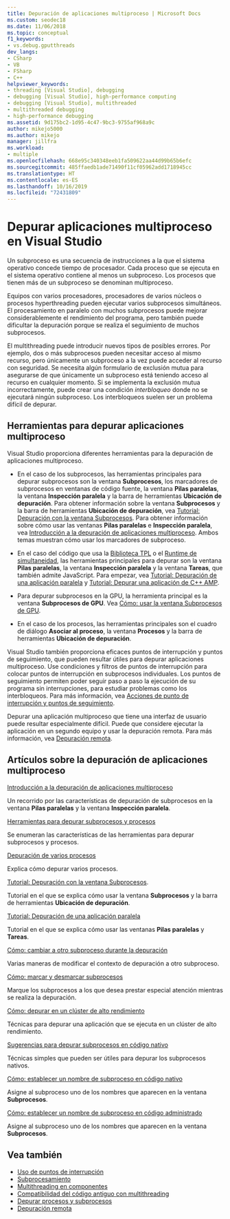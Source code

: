 ```yaml
---
title: Depuración de aplicaciones multiproceso | Microsoft Docs
ms.custom: seodec18
ms.date: 11/06/2018
ms.topic: conceptual
f1_keywords:
- vs.debug.gputthreads
dev_langs:
- CSharp
- VB
- FSharp
- C++
helpviewer_keywords:
- threading [Visual Studio], debugging
- debugging [Visual Studio], high-performance computing
- debugging [Visual Studio], multithreaded
- multithreaded debugging
- high-performance debugging
ms.assetid: 9d175bc2-1d95-4c47-9bc3-9755af968a9c
author: mikejo5000
ms.author: mikejo
manager: jillfra
ms.workload:
- multiple
ms.openlocfilehash: 668e95c340348eeb1fa509622aa44d99b65b6efc
ms.sourcegitcommit: 485ffaedb1ade71490f11cf05962add1718945cc
ms.translationtype: HT
ms.contentlocale: es-ES
ms.lasthandoff: 10/16/2019
ms.locfileid: "72431809"
---
```

# <a name="debug-multithreaded-applications-in-visual-studio"></a>Depurar aplicaciones multiproceso en Visual Studio
Un subproceso es una secuencia de instrucciones a la que el sistema operativo concede tiempo de procesador. Cada proceso que se ejecuta en el sistema operativo contiene al menos un subproceso. Los procesos que tienen más de un subproceso se denominan multiproceso.

Equipos con varios procesadores, procesadores de varios núcleos o procesos hyperthreading pueden ejecutar varios subprocesos simultáneos. El procesamiento en paralelo con muchos subprocesos puede mejorar considerablemente el rendimiento del programa, pero también puede dificultar la depuración porque se realiza el seguimiento de muchos subprocesos.

El multithreading puede introducir nuevos tipos de posibles errores. Por ejemplo, dos o más subprocesos pueden necesitar acceso al mismo recurso, pero únicamente un subproceso a la vez puede acceder al recurso con seguridad. Se necesita algún formulario de exclusión mutua para asegurarse de que únicamente un subproceso está teniendo acceso al recurso en cualquier momento. Si se implementa la exclusión mutua incorrectamente, puede crear una condición *interbloqueo* donde no se ejecutará ningún subproceso. Los interbloqueos suelen ser un problema difícil de depurar.

## <a name="tools-for-debugging-multithreaded-apps"></a>Herramientas para depurar aplicaciones multiproceso

Visual Studio proporciona diferentes herramientas para la depuración de aplicaciones multiproceso.

- En el caso de los subprocesos, las herramientas principales para depurar subprocesos son la ventana **Subprocesos**, los marcadores de subprocesos en ventanas de código fuente, la ventana **Pilas paralelas**, la ventana **Inspección paralela** y la barra de herramientas **Ubicación de depuración**. Para obtener información sobre la ventana **Subprocesos** y la barra de herramientas **Ubicación de depuración**, vea [Tutorial: Depuración con la ventana Subprocesos](../debugger/how-to-use-the-threads-window.md). Para obtener información sobre cómo usar las ventanas **Pilas paralelas** e **Inspección paralela**, vea [Introducción a la depuración de aplicaciones multiproceso](../debugger/get-started-debugging-multithreaded-apps.md). Ambos temas muestran cómo usar los marcadores de subproceso.

- En el caso del código que usa la [Biblioteca TPL](/dotnet/standard/parallel-programming/task-parallel-library-tpl) o el [Runtime de simultaneidad](/cpp/parallel/concrt/concurrency-runtime/), las herramientas principales para depurar son la ventana **Pilas paralelas**, la ventana **Inspección paralela** y la ventana **Tareas**, que también admite JavaScript. Para empezar, vea [Tutorial: Depuración de una aplicación paralela](../debugger/walkthrough-debugging-a-parallel-application.md) y [Tutorial: Depurar una aplicación de C++ AMP](/cpp/parallel/amp/walkthrough-debugging-a-cpp-amp-application).

- Para depurar subprocesos en la GPU, la herramienta principal es la ventana **Subprocesos de GPU**. Vea [Cómo: usar la ventana Subprocesos de GPU](../debugger/how-to-use-the-gpu-threads-window.md).

- En el caso de los procesos, las herramientas principales son el cuadro de diálogo **Asociar al proceso**, la ventana **Procesos** y la barra de herramientas **Ubicación de depuración**.

Visual Studio también proporciona eficaces puntos de interrupción y puntos de seguimiento, que pueden resultar útiles para depurar aplicaciones multiproceso. Use condiciones y filtros de puntos de interrupción para colocar puntos de interrupción en subprocesos individuales. Los puntos de seguimiento permiten poder seguir paso a paso la ejecución de su programa sin interrupciones, para estudiar problemas como los interbloqueos. Para más información, vea [Acciones de punto de interrupción y puntos de seguimiento](../debugger/using-breakpoints.md#BKMK_Print_to_the_Output_window_with_tracepoints).

Depurar una aplicación multiproceso que tiene una interfaz de usuario puede resultar especialmente difícil. Puede que considere ejecutar la aplicación en un segundo equipo y usar la depuración remota. Para más información, vea [Depuración remota](../debugger/remote-debugging.md).

## <a name="articles-about-debugging-multithreaded-apps"></a>Artículos sobre la depuración de aplicaciones multiproceso

 [Introducción a la depuración de aplicaciones multiproceso](../debugger/get-started-debugging-multithreaded-apps.md)

Un recorrido por las características de depuración de subprocesos en la ventana **Pilas paralelas** y la ventana **Inspección paralela**.

 [Herramientas para depurar subprocesos y procesos](../debugger/debug-threads-and-processes.md)

Se enumeran las características de las herramientas para depurar subprocesos y procesos.

 [Depuración de varios procesos](../debugger/debug-multiple-processes.md)

Explica cómo depurar varios procesos.

 [Tutorial: Depuración con la ventana Subprocesos](../debugger/how-to-use-the-threads-window.md).

Tutorial en el que se explica cómo usar la ventana **Subprocesos** y la barra de herramientas **Ubicación de depuración**.

 [Tutorial: Depuración de una aplicación paralela](../debugger/walkthrough-debugging-a-parallel-application.md)

Tutorial en el que se explica cómo usar las ventanas **Pilas paralelas** y **Tareas**.

 [Cómo: cambiar a otro subproceso durante la depuración](../debugger/how-to-switch-to-another-thread-while-debugging.md)

Varias maneras de modificar el contexto de depuración a otro subproceso.

 [Cómo: marcar y desmarcar subprocesos](../debugger/how-to-flag-and-unflag-threads.md)

Marque los subprocesos a los que desea prestar especial atención mientras se realiza la depuración.

 [Cómo: depurar en un clúster de alto rendimiento](../debugger/how-to-debug-on-a-high-performance-cluster.md)

Técnicas para depurar una aplicación que se ejecuta en un clúster de alto rendimiento.

 [Sugerencias para depurar subprocesos en código nativo](../debugger/tips-for-debugging-threads-in-native-code.md)

Técnicas simples que pueden ser útiles para depurar los subprocesos nativos.

 [Cómo: establecer un nombre de subproceso en código nativo](../debugger/how-to-set-a-thread-name-in-native-code.md)

Asigne al subproceso uno de los nombres que aparecen en la ventana **Subprocesos**.

 [Cómo: establecer un nombre de subproceso en código administrado](../debugger/how-to-set-a-thread-name-in-managed-code.md)

Asigne al subproceso uno de los nombres que aparecen en la ventana **Subprocesos**.

## <a name="see-also"></a>Vea también

- [Uso de puntos de interrupción](../debugger/using-breakpoints.md)
- [Subprocesamiento](/dotnet/standard/threading/index)
- [Multithreading en componentes](https://msdn.microsoft.com/Library/2fc31e68-fb71-4544-b654-0ce720478779)
- [Compatibilidad del código antiguo con multithreading](/cpp/parallel/multithreading-support-for-older-code-visual-cpp)
- [Depurar procesos y subprocesos](../debugger/debug-threads-and-processes.md)
- [Depuración remota](../debugger/remote-debugging.md)